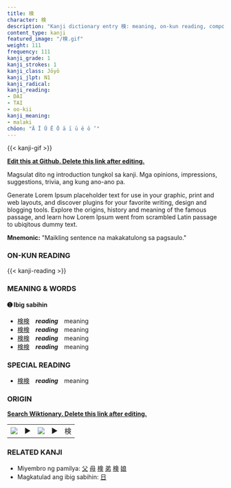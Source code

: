 ```yaml
---
title: 検
character: 検
description: "Kanji dictionary entry 検: meaning, on-kun reading, compounds, origin, related kanji"
content_type: kanji
featured_image: "/検.gif"
weight: 111
frequency: 111
kanji_grade: 1
kanji_strokes: 1
kanji_class: Jōyō
kanji_jlpt: N1
kanji_radical: 
kanji_reading: 
- DAI
- TAI
- oo-kii
kanji_meaning:
- malaki
chōon: "Ā Ī Ū Ē Ō ā ī ū ē ō ’"
---
```

[//]: # (Don't edit the line below. Kanji animated GIF code is automatically generated.)
{{< kanji-gif >}}

[//]: # (Edit below this line.)

**[Edit this at Github. Delete this link after editing.](https://github.com/tim0g/tim/tree/main/content/kanji/検/index.md)**

Magsulat dito ng introduction tungkol sa kanji. Mga opinions, impressions, suggestions, trivia, ang kung ano-ano pa.

Generate Lorem Ipsum placeholder text for use in your graphic, print and web layouts, and discover plugins for your favorite writing, design and blogging tools. Explore the origins, history and meaning of the famous passage, and learn how Lorem Ipsum went from scrambled Latin passage to ubiqitous dummy text.
 
**Mnemonic:** "Maikling sentence na makakatulong sa pagsaulo."

### ON-KUN READING

[//]: # (Don't edit the line below. ON-KUN READING code is automatically generated.)
{{< kanji-reading >}}

### MEANING & WORDS

#### ➊ **Ibig sabihin**
  - [検](../検)[検](../検)　***reading***　meaning
  - [検](../検)[検](../検)　***reading***　meaning
  - [検](../検)[検](../検)　***reading***　meaning
  - [検](../検)[検](../検)　***reading***　meaning

### SPECIAL READING
  - [検](../検)[検](../検)　***reading***　meaning

### ORIGIN

**[Search Wiktionary. Delete this link after editing.](https://wiktionary.org/wiki/検)**
<table class="kanji-table"><tr><td>
<img src="60px-検-bronze.svg.png">
</td><td>▶</td><td>
<img src="60px-検-oracle.svg.png">
</td><td>▶</td>
<td class="kanji-origin">検</td>
</tr></table>

### RELATED KANJI
- Miyembro ng pamilya: [父](../父) [母](../母) [検](../検) [弟](../弟) [検](../検) [娘](../娘)
- Magkatulad ang ibig sabihin: [日](../日)
